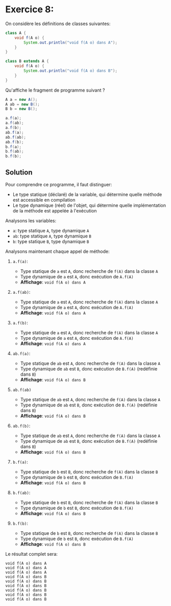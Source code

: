 # Exercice 8:

On considère les définitions de classes suivantes:

```java
class A {
    void f(A o) {
        System.out.println("void f(A o) dans A");
    }
}

class B extends A {
    void f(A o) {
        System.out.println("void f(A o) dans B");
    }
}
```

Qu'affiche le fragment de programme suivant ?

```java
A a = new A();
A ab = new B();
B b = new B();

a.f(a);
a.f(ab);
a.f(b);
ab.f(a);
ab.f(ab);
ab.f(b);
b.f(a);
b.f(ab);
b.f(b);
```

## Solution

Pour comprendre ce programme, il faut distinguer:
- Le type statique (déclaré) de la variable, qui détermine quelle méthode est accessible en compilation
- Le type dynamique (réel) de l'objet, qui détermine quelle implémentation de la méthode est appelée à l'exécution

Analysons les variables:
- `a`: type statique `A`, type dynamique `A`
- `ab`: type statique `A`, type dynamique `B`
- `b`: type statique `B`, type dynamique `B`

Analysons maintenant chaque appel de méthode:

1. `a.f(a)`: 
   - Type statique de `a` est `A`, donc recherche de `f(A)` dans la classe `A`
   - Type dynamique de `a` est `A`, donc exécution de `A.f(A)`
   - **Affichage**: `void f(A o) dans A`

2. `a.f(ab)`: 
   - Type statique de `a` est `A`, donc recherche de `f(A)` dans la classe `A`
   - Type dynamique de `a` est `A`, donc exécution de `A.f(A)`
   - **Affichage**: `void f(A o) dans A`

3. `a.f(b)`: 
   - Type statique de `a` est `A`, donc recherche de `f(A)` dans la classe `A`
   - Type dynamique de `a` est `A`, donc exécution de `A.f(A)`
   - **Affichage**: `void f(A o) dans A`

4. `ab.f(a)`:
   - Type statique de `ab` est `A`, donc recherche de `f(A)` dans la classe `A`
   - Type dynamique de `ab` est `B`, donc exécution de `B.f(A)` (redéfinie dans `B`)
   - **Affichage**: `void f(A o) dans B`

5. `ab.f(ab)`
   - Type statique de `ab` est `A`, donc recherche de `f(A)` dans la classe `A`
   - Type dynamique de `ab` est `B`, donc exécution de `B.f(A)` (redéfinie dans `B`)
   - **Affichage**: `void f(A o) dans B`

6. `ab.f(b)`:
   - Type statique de `ab` est `A`, donc recherche de `f(A)` dans la classe `A`
   - Type dynamique de `ab` est `B`, donc exécution de `B.f(A)` (redéfinie dans `B`)
   - **Affichage**: `void f(A o) dans B`

7. `b.f(a)`:
   - Type statique de `b` est `B`, donc recherche de `f(A)` dans la classe `B`
   - Type dynamique de `b` est `B`, donc exécution de `B.f(A)`
   - **Affichage**: `void f(A o) dans B`

8. `b.f(ab)`:
   - Type statique de `b` est `B`, donc recherche de `f(A)` dans la classe `B`
   - Type dynamique de `b` est `B`, donc exécution de `B.f(A)`
   - **Affichage**: `void f(A o) dans B`

9. `b.f(b)`:
   - Type statique de `b` est `B`, donc recherche de `f(A)` dans la classe `B`
   - Type dynamique de `b` est `B`, donc exécution de `B.f(A)`
   - **Affichage**: `void f(A o) dans B`

Le résultat complet sera:
```
void f(A o) dans A
void f(A o) dans A
void f(A o) dans A
void f(A o) dans B
void f(A o) dans B
void f(A o) dans B
void f(A o) dans B
void f(A o) dans B
void f(A o) dans B
```
